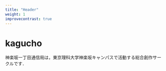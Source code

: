 ```yaml
---
title: "Header"
weight: 1
improvecontrast: true
---
```

# kagucho
神楽坂一丁目通信局は，東京理科大学神楽坂キャンパスで活動する総合創作サークルです．
